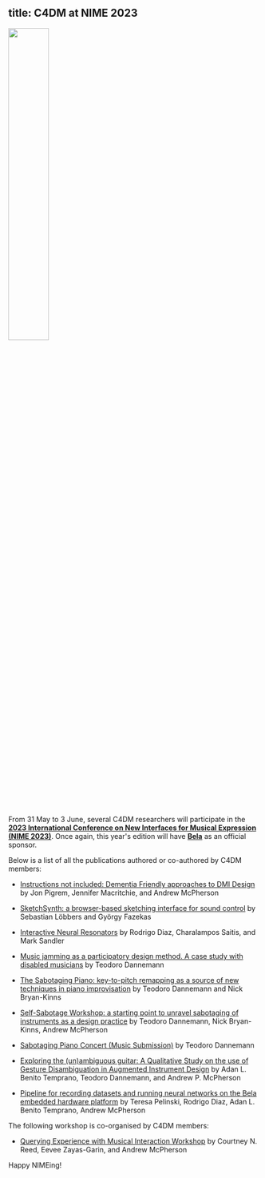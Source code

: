 title: C4DM at NIME 2023
------------------

<p><img src="https://lh5.googleusercontent.com/Q_Q2WwWmfBd7AoXdsQahm9bUur7mZ_pp98JWk12MqaDWZq2V5OS7E6tktdlDte67f5H67qcRP-Qh4Xp_LjgBVbhusvreZGG0YtcGVbuyvg1rGfTfwPjYGbksTVsAs4iBzA=w1280" width="40%" /></p>

From 31 May to 3 June, several C4DM researchers will participate in the <b>[2023 International Conference on New Interfaces for Musical Expression (NIME 2023)](http://nime2023.org/)</b>. Once again, this year's edition will have <b>[Bela](https://bela.io/)</b> as an official sponsor.

Below is a list of all the publications authored or co-authored by C4DM members:

* [Instructions not included: Dementia Friendly approaches to DMI Design]() by Jon Pigrem, Jennifer Macritchie, and Andrew McPherson

* [SketchSynth: a browser-based sketching interface for sound control](https://sebastianlobbers.com/static/9324af8a968715544e88586037601b98/SketchSynth_Lobbers_NIME.pdf) by Sebastian Löbbers and György Fazekas

* [Interactive Neural Resonators](https://arxiv.org/abs/2305.14867) by Rodrigo Diaz, Charalampos Saitis, and Mark Sandler

* [Music jamming as a participatory design method. A case study with disabled musicians](https://teodannemann.files.wordpress.com/2023/05/nime2023_disability-2.pdf) by Teodoro Dannemann 

* [The Sabotaging Piano: key-to-pitch remapping as a source of new techniques in piano improvisation](https://teodannemann.files.wordpress.com/2023/05/nime2023_wip-5.pdf) by Teodoro Dannemann and Nick Bryan-Kinns

* [Self-Sabotage Workshop: a starting point to unravel sabotaging of instruments as a design practice](https://teodannemann.files.wordpress.com/2023/05/nime2023_final-4.pdf) by Teodoro Dannemann, Nick Bryan-Kinns, Andrew McPherson

* [Sabotaging Piano Concert (Music Submission)](https://teodannemann.files.wordpress.com/2023/05/nime2023_music-1.pdf) by Teodoro Dannemann

* [Exploring the (un)ambiguous guitar: A Qualitative Study on the use of Gesture Disambiguation in Augmented Instrument Design]() by Adan L. Benito Temprano, Teodoro Dannemann, and Andrew P. McPherson

* [Pipeline for recording datasets and running neural networks on the Bela embedded hardware platform](https://www.teresapelinski.com/documents/2023-nime-cr-pipeline-nn-bela-v3.pdf) by Teresa Pelinski, Rodrigo Diaz,  Adan L. Benito Temprano, Andrew McPherson

The following workshop is co-organised by C4DM members:

* [Querying Experience with Musical Interaction Workshop](https://qe4nime.github.io/) by Courtney N. Reed, Eevee Zayas-Garin, and Andrew McPherson

Happy NIMEing!
